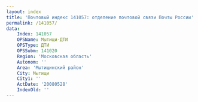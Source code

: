 ```yaml
---
layout: index
title: 'Почтовый индекс 141057: отделение почтовой связи Почты России'
permalink: /141057/
data:
    Index: 141057
    OPSName: Мытищи-ДТИ
    OPSType: ДТИ
    OPSSubm: 141020
    Region: 'Московская область'
    Autonom: ''
    Area: 'Мытищинский район'
    City: Мытищи
    City1: ''
    ActDate: '20080528'
    IndexOld: ''
---
```

